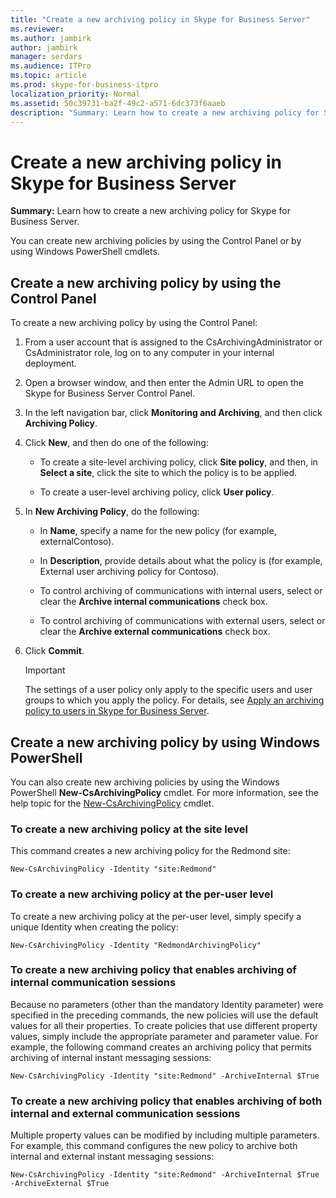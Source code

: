 ```yaml
---
title: "Create a new archiving policy in Skype for Business Server"
ms.reviewer: 
ms.author: jambirk
author: jambirk
manager: serdars
ms.audience: ITPro
ms.topic: article
ms.prod: skype-for-business-itpro
localization_priority: Normal
ms.assetid: 50c39731-ba2f-49c2-a571-6dc373f6aaeb
description: "Summary: Learn how to create a new archiving policy for Skype for Business Server."
---
```


# Create a new archiving policy in Skype for Business Server

**Summary:** Learn how to create a new archiving policy for Skype for Business Server.
  
You can create new archiving policies by using the Control Panel or by using Windows PowerShell cmdlets.
  
## Create a new archiving policy by using the Control Panel

To create a new archiving policy by using the Control Panel:
  
1. From a user account that is assigned to the CsArchivingAdministrator or CsAdministrator role, log on to any computer in your internal deployment. 
    
2. Open a browser window, and then enter the Admin URL to open the Skype for Business Server Control Panel. 
    
3. In the left navigation bar, click **Monitoring and Archiving**, and then click **Archiving Policy**.
    
4. Click **New**, and then do one of the following: 
    
   - To create a site-level archiving policy, click **Site policy**, and then, in **Select a site**, click the site to which the policy is to be applied.
    
   - To create a user-level archiving policy, click **User policy**.
    
5. In **New Archiving Policy**, do the following:
    
   - In **Name**, specify a name for the new policy (for example, externalContoso).
    
   - In **Description**, provide details about what the policy is (for example, External user archiving policy for Contoso).
    
   - To control archiving of communications with internal users, select or clear the **Archive internal communications** check box.
    
   - To control archiving of communications with external users, select or clear the **Archive external communications** check box.
    
6. Click **Commit**.
    
    > [!IMPORTANT]
    > The settings of a user policy only apply to the specific users and user groups to which you apply the policy. For details, see [Apply an archiving policy to users in Skype for Business Server](apply-a-policy-to-users.md). 
  
## Create a new archiving policy by using Windows PowerShell

You can also create new archiving policies by using the Windows PowerShell **New-CsArchivingPolicy** cmdlet. For more information, see the help topic for the [New-CsArchivingPolicy](https://docs.microsoft.com/powershell/module/skype/new-csarchivingpolicy?view=skype-ps) cmdlet.
  
### To create a new archiving policy at the site level

This command creates a new archiving policy for the Redmond site:
  
```
New-CsArchivingPolicy -Identity "site:Redmond"
```

### To create a new archiving policy at the per-user level

To create a new archiving policy at the per-user level, simply specify a unique Identity when creating the policy:
  
```
New-CsArchivingPolicy -Identity "RedmondArchivingPolicy"
```

### To create a new archiving policy that enables archiving of internal communication sessions

Because no parameters (other than the mandatory Identity parameter) were specified in the preceding commands, the new policies will use the default values for all their properties. To create policies that use different property values, simply include the appropriate parameter and parameter value. For example, the following command creates an archiving policy that permits archiving of internal instant messaging sessions: 
  
```
New-CsArchivingPolicy -Identity "site:Redmond" -ArchiveInternal $True
```

### To create a new archiving policy that enables archiving of both internal and external communication sessions

Multiple property values can be modified by including multiple parameters. For example, this command configures the new policy to archive both internal and external instant messaging sessions:
  
```
New-CsArchivingPolicy -Identity "site:Redmond" -ArchiveInternal $True -ArchiveExternal $True
```
